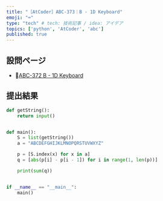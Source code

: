 ```yaml
---
title: "［AtCoder］ABC-373｜B - 1D Keyboard"
emoji: "⌨️"
type: "tech" # tech: 技術記事 / idea: アイデア
topics: ['python', 'AtCoder', 'abc']
published: true
---
```


## 設問ページ

- 🔗[ABC-372 B - 1D Keyboard](https://atcoder.jp/contests/abc373/tasks/abc373_b)

## 提出結果

```python
def getString():
    return input()


def main():
    S = list(getString())
    a = "ABCDEFGHIJKLMNOPQRSTUVWXYZ"

    p = [S.index(x) for x in a]
    q = [abs(p[i] - p[i - 1]) for i in range(1, len(p))]

    print(sum(q))


if __name__ == "__main__":
    main()
```
